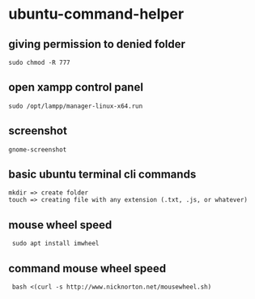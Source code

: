 # ubuntu-command-helper

  ## giving permission to denied folder
    sudo chmod -R 777

   ## open xampp control panel
    sudo /opt/lampp/manager-linux-x64.run

## screenshot
    gnome-screenshot

  ## basic ubuntu terminal cli commands
    mkdir => create folder
    touch => creating file with any extension (.txt, .js, or whatever)
    
  ## mouse wheel speed
     sudo apt install imwheel
  ## command mouse wheel speed
     bash <(curl -s http://www.nicknorton.net/mousewheel.sh)
